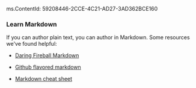 ms.ContentId: 59208446-2CCE-4C21-AD27-3AD362BCE160

### Learn Markdown

If you can author plain text, you can author in Markdown. Some resources we've found helpful:

 * [Daring Fireball Markdown](http://daringfireball.net/projects/markdown/syntax)

 * [Github flavored markdown](https://help.github.com/articles/github-flavored-markdown/)

 * [Markdown cheat sheet](https://github.com/adam-p/markdown-here/wiki/Markdown-Cheatsheet)
